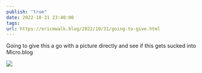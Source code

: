 ```yaml
---
publish: "true"
date: 2022-10-31 23:40:00
tags: 
url: https://ericmwalk.blog/2022/10/31/going-to-give.html
---
```


Going to give this a go with a picture directly and see if this gets sucked into Micro.blog

![](https://therunphoto.files.wordpress.com/2022/11/img_2254.jpg)